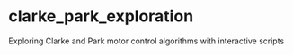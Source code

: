 # clarke_park_exploration
Exploring Clarke and Park motor control algorithms with interactive scripts
